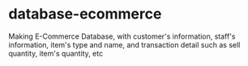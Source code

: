# database-ecommerce
Making E-Commerce Database, with customer's information, staff's information, item's type and name, and transaction detail such as sell quantity, item's quantity, etc

